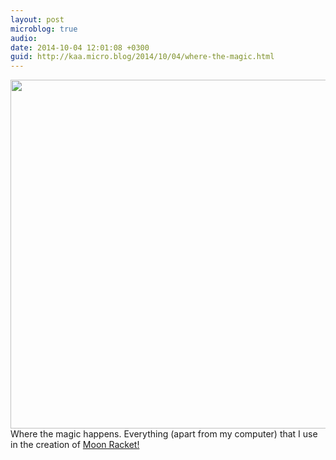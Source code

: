 ```yaml
---
layout: post
microblog: true
audio: 
date: 2014-10-04 12:01:08 +0300
guid: http://kaa.micro.blog/2014/10/04/where-the-magic.html
---
```

<img src="https://micro.kaa.bz/uploads/2018/95e218c818.jpg" alt="" width="840" height="558" class="alignnone size-full wp-image-378" /> Where the magic happens. Everything (apart from my computer) that I use in the creation of <a href="http://moonracket.com">Moon Racket!</a>
